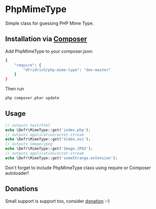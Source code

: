 # PhpMimeType

Simple class for guessing PHP Mime Type.

Installation via [Composer](https://getcomposer.org/)
-----------------------------------------------------

Add PhpMimeType to your composer.json:

``` sh
{
    "require": {
        "dfridrich/php-mime-type": "dev-master"
    }
}
```

Then run
``` sh
php composer.phar update
```

Usage
-----

``` php
// outputs text/html
echo \Defr\MimeType::get('index.php');
// outputs application/octet-stream
echo \Defr\MimeType::get('Video.avi');
// outputs image/jpeg
echo \Defr\MimeType::get('Image.JPEG');
// outputs application/octet-stream
echo \Defr\MimeType::get('someStrange.extension');
```

Don't forget to include PhpMimeType class using require or Composer autoloader!

Donations
---------

Small support is support too, consider
[donation](https://www.paypal.com/cgi-bin/webscr?cmd=_s-xclick&hosted_button_id=HRGMJ877WA3JQ) :-)